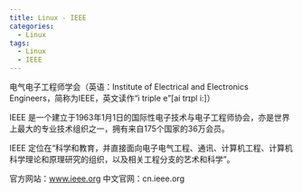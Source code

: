```yaml
---
title: Linux - IEEE
categories:
  - Linux
tags:
  - Linux
  - IEEE
---
```


电气电子工程师学会（英语：Institute of Electrical and Electronics Engineers，简称为IEEE，英文读作“i triple e”[ai trɪpl i:]）

<!--more-->

IEEE 是一个建立于1963年1月1日的国际性电子技术与电子工程师协会，亦是世界上最大的专业技术组织之一，拥有来自175个国家的36万会员。

IEEE 定位在“科学和教育，并直接面向电子电气工程、通讯、计算机工程、计算机科学理论和原理研究的组织，以及相关工程分支的艺术和科学”。

官方网站：www.ieee.org
中文官网：cn.ieee.org
